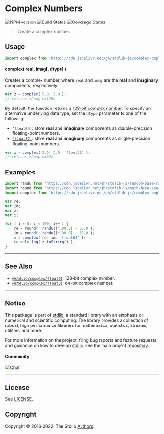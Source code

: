 <!--

@license Apache-2.0

Copyright (c) 2018 The Stdlib Authors.

Licensed under the Apache License, Version 2.0 (the "License");
you may not use this file except in compliance with the License.
You may obtain a copy of the License at

   http://www.apache.org/licenses/LICENSE-2.0

Unless required by applicable law or agreed to in writing, software
distributed under the License is distributed on an "AS IS" BASIS,
WITHOUT WARRANTIES OR CONDITIONS OF ANY KIND, either express or implied.
See the License for the specific language governing permissions and
limitations under the License.

-->

# Complex Numbers

[![NPM version][npm-image]][npm-url] [![Build Status][test-image]][test-url] [![Coverage Status][coverage-image]][coverage-url] <!-- [![dependencies][dependencies-image]][dependencies-url] -->

> Create a complex number.

<!-- Section to include introductory text. Make sure to keep an empty line after the intro `section` element and another before the `/section` close. -->

<section class="intro">

</section>

<!-- /.intro -->

<!-- Package usage documentation. -->



<section class="usage">

## Usage

```javascript
import complex from 'https://cdn.jsdelivr.net/gh/stdlib-js/complex-cmplx@deno/mod.js';
```

#### complex( real, imag\[, dtype] )

Creates a complex number, where `real` and `imag` are the **real** and **imaginary** components, respectively.

```javascript
var z = complex( 5.0, 3.0 );
// returns <Complex128>
```

By default, the function returns a [128-bit complex number][@stdlib/complex/float64]. To specify an alternative underlying data type, set the `dtype` parameter to one of the following:

-   [`'float64'`][@stdlib/complex/float64]: store **real** and **imaginary** components as double-precision floating-point numbers.
-   [`'float32'`][@stdlib/complex/float32]: store **real** and **imaginary** components as single-precision floating-point numbers.

```javascript
var z = complex( 5.0, 3.0, 'float32' );
// returns <Complex64>
```

</section>

<!-- /.usage -->

<!-- Package usage notes. Make sure to keep an empty line after the `section` element and another before the `/section` close. -->

<section class="notes">

</section>

<!-- /.notes -->

<!-- Package usage examples. -->

<section class="examples">

## Examples

<!-- eslint no-undef: "error" -->

```javascript
import randu from 'https://cdn.jsdelivr.net/gh/stdlib-js/random-base-randu@deno/mod.js';
import round from 'https://cdn.jsdelivr.net/gh/stdlib-js/math-base-special-round@deno/mod.js';
import complex from 'https://cdn.jsdelivr.net/gh/stdlib-js/complex-cmplx@deno/mod.js';

var re;
var im;
var z;
var i;

for ( i = 0; i < 100; i++ ) {
    re = round( (randu()*100.0) - 50.0 );
    im = round( (randu()*100.0) - 50.0 );
    z = complex( re, im, 'float64' );
    console.log( z.toString() );
}
```

</section>

<!-- /.examples -->

<!-- Section to include cited references. If references are included, add a horizontal rule *before* the section. Make sure to keep an empty line after the `section` element and another before the `/section` close. -->

<section class="references">

</section>

<!-- /.references -->

<!-- Section for related `stdlib` packages. Do not manually edit this section, as it is automatically populated. -->

<section class="related">

* * *

## See Also

-   <span class="package-name">[`@stdlib/complex/float64`][@stdlib/complex/float64]</span><span class="delimiter">: </span><span class="description">128-bit complex number.</span>
-   <span class="package-name">[`@stdlib/complex/float32`][@stdlib/complex/float32]</span><span class="delimiter">: </span><span class="description">64-bit complex number.</span>

</section>

<!-- /.related -->

<!-- Section for all links. Make sure to keep an empty line after the `section` element and another before the `/section` close. -->


<section class="main-repo" >

* * *

## Notice

This package is part of [stdlib][stdlib], a standard library with an emphasis on numerical and scientific computing. The library provides a collection of robust, high performance libraries for mathematics, statistics, streams, utilities, and more.

For more information on the project, filing bug reports and feature requests, and guidance on how to develop [stdlib][stdlib], see the main project [repository][stdlib].

#### Community

[![Chat][chat-image]][chat-url]

---

## License

See [LICENSE][stdlib-license].


## Copyright

Copyright &copy; 2016-2022. The Stdlib [Authors][stdlib-authors].

</section>

<!-- /.stdlib -->

<!-- Section for all links. Make sure to keep an empty line after the `section` element and another before the `/section` close. -->

<section class="links">

[npm-image]: http://img.shields.io/npm/v/@stdlib/complex-cmplx.svg
[npm-url]: https://npmjs.org/package/@stdlib/complex-cmplx

[test-image]: https://github.com/stdlib-js/complex-cmplx/actions/workflows/test.yml/badge.svg?branch=main
[test-url]: https://github.com/stdlib-js/complex-cmplx/actions/workflows/test.yml?query=branch:main

[coverage-image]: https://img.shields.io/codecov/c/github/stdlib-js/complex-cmplx/main.svg
[coverage-url]: https://codecov.io/github/stdlib-js/complex-cmplx?branch=main

<!--

[dependencies-image]: https://img.shields.io/david/stdlib-js/complex-cmplx.svg
[dependencies-url]: https://david-dm.org/stdlib-js/complex-cmplx/main

-->

[chat-image]: https://img.shields.io/gitter/room/stdlib-js/stdlib.svg
[chat-url]: https://gitter.im/stdlib-js/stdlib/

[stdlib]: https://github.com/stdlib-js/stdlib

[stdlib-authors]: https://github.com/stdlib-js/stdlib/graphs/contributors

[umd]: https://github.com/umdjs/umd
[es-module]: https://developer.mozilla.org/en-US/docs/Web/JavaScript/Guide/Modules

[deno-url]: https://github.com/stdlib-js/complex-cmplx/tree/deno
[umd-url]: https://github.com/stdlib-js/complex-cmplx/tree/umd
[esm-url]: https://github.com/stdlib-js/complex-cmplx/tree/esm
[branches-url]: https://github.com/stdlib-js/complex-cmplx/blob/main/branches.md

[stdlib-license]: https://raw.githubusercontent.com/stdlib-js/complex-cmplx/main/LICENSE

<!-- <related-links> -->

[@stdlib/complex/float64]: https://github.com/stdlib-js/complex-float64/tree/deno

[@stdlib/complex/float32]: https://github.com/stdlib-js/complex-float32/tree/deno

<!-- </related-links> -->

</section>

<!-- /.links -->
